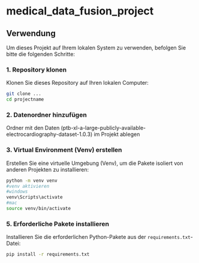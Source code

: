 # medical_data_fusion_project
 
## Verwendung

Um dieses Projekt auf Ihrem lokalen System zu verwenden, befolgen Sie bitte die folgenden Schritte:

### 1. Repository klonen

Klonen Sie dieses Repository auf Ihren lokalen Computer:

```bash
git clone ...
cd projectname
```

### 2. Datenordner hinzufügen

Ordner mit den Daten (ptb-xl-a-large-publicly-available-electrocardiography-dataset-1.0.3) im Projekt ablegen

### 3. Virtual Environment (Venv) erstellen

Erstellen Sie eine virtuelle Umgebung (Venv), um die Pakete isoliert von anderen Projekten zu installieren:

```bash
python -m venv venv
#venv aktivieren
#windows
venv\Scripts\activate
#mac
source venv/bin/activate
```

### 5. Erforderliche Pakete installieren

Installieren Sie die erforderlichen Python-Pakete aus der `requirements.txt`-Datei:

```bash
pip install -r requirements.txt
```






